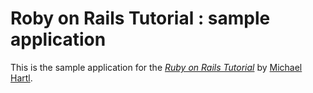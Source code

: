 # Roby on Rails Tutorial : sample application


This is the sample application for
the [*Ruby on Rails Tutorial*](http://railstutorial.org/)
by [Michael Hartl](http://michaelhartl.com/).